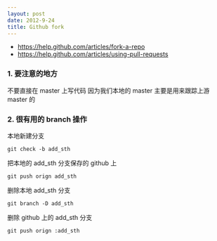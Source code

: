 ```yaml
---
layout: post
date: 2012-9-24
title: Github fork
---
```

- <https://help.github.com/articles/fork-a-repo> 
- <https://help.github.com/articles/using-pull-requests> 

### 1. 要注意的地方

不要直接在 master 上写代码
因为我们本地的 master 主要是用来跟踪上游 master 的 

### 2. 很有用的 branch 操作

本地新建分支
~~~
git check -b add_sth
~~~
 
把本地的 add_sth 分支保存的 github 上 
~~~
git push orign add_sth
~~~
 
删除本地 add_sth 分支
~~~
git branch -D add_sth
~~~
 
删除 github 上的 add_sth 分支 
~~~
git push orign :add_sth
~~~

